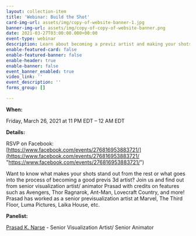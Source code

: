 ```yaml
---
layout: collection-item
title: 'Webinar: Build the Shot'
card-img-url: assets/img/copy-of-website-banner-1.jpg
banner-img-url: assets/img/copy-of-copy-of-website-banner.png
date: 2021-03-27T03:00:00.000+00:00
event-type: webinar
description: Learn about becoming a previz artist and making your shots stand out!
enable-featured-card: false
enable-featured-banner: false
enable-header: true
enable-banner: false
event_banner_enabled: true
video_link: ''
event_description: ''
forms_group: []

---
```

**When:**

Friday, March 26, 2021 at 11 PM EDT – 12 AM EDT

**Details:**

RSVP on Facebook: [https://www.facebook.com/events/276816953883721/](https://www.facebook.com/events/276816953883721/ "https://www.facebook.com/events/276816953883721/")

Want to know what makes your shots stand out from the rest or what goes into the process of becoming a good previs 3d artist? Join us and find out from senior visualization artist/ animator Prasad with credits on features such as Avengers, Thor Ragnarok, Ant-Man, Lovecraft Country, and more! Prasad has worked as a senior previsualization artist at Marvel, The Third Floor, Luma Pictures, Laika House, etc.

**Panelist:**

[Prasad K. Narse](https://www.linkedin.com/in/prasadnarse/) - Senior Visualization Artist/ Senior Animator